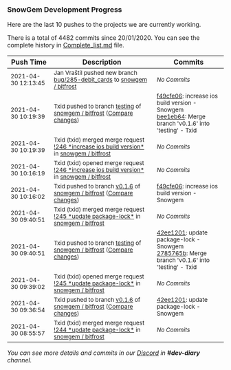
### SnowGem Development Progress

Here are the last 10 pushes to the projects we are currently working.

There is a total of 4482 commits since 20/01/2020. You can see the complete history in
 [Complete_list.md](Complete_list.md) file.

| Push Time | Description | Commits |
| --- | --- | --- |
| <sub>2021-04-30 12:13:45</sub> | <sub>Jan Vraštil pushed new branch [bug/285\-debit\_cards](https://gitlab.com/snowgem/bitfrost/commits/bug/285-debit_cards) to [snowgem / bitfrost](https://gitlab.com/snowgem/bitfrost)</sub> | <sub>_No Commits_</sub> |
| <sub>2021-04-30 10:19:39</sub> | <sub>Txid pushed to branch [testing](https://gitlab.com/snowgem/bitfrost/commits/testing) of [snowgem / bitfrost](https://gitlab.com/snowgem/bitfrost) ([Compare changes](https://gitlab.com/snowgem/bitfrost/compare/2785765bdcfdbaeed09a62bc40e9ad261db3b63e...bee1eb64779d3b211e357de8e90692dee18de882))</sub> | <sub>[f49cfe06](https://gitlab.com/snowgem/bitfrost/-/commit/f49cfe06264f4d5397a09f425257226b9d3da4c5): increase ios build version - Snowgem<br>[bee1eb64](https://gitlab.com/snowgem/bitfrost/-/commit/bee1eb64779d3b211e357de8e90692dee18de882): Merge branch 'v0.1.6' into 'testing' - Txid</sub> |
| <sub>2021-04-30 10:19:39</sub> | <sub>Txid (txid) merged merge request [\!246 \*increase ios build version\*](https://gitlab.com/snowgem/bitfrost/-/merge_requests/246) in [snowgem / bitfrost](https://gitlab.com/snowgem/bitfrost)</sub> | <sub>_No Commits_</sub> |
| <sub>2021-04-30 10:16:19</sub> | <sub>Txid (txid) opened merge request [\!246 \*increase ios build version\*](https://gitlab.com/snowgem/bitfrost/-/merge_requests/246) in [snowgem / bitfrost](https://gitlab.com/snowgem/bitfrost)</sub> | <sub>_No Commits_</sub> |
| <sub>2021-04-30 10:16:02</sub> | <sub>Txid pushed to branch [v0\.1\.6](https://gitlab.com/snowgem/bitfrost/commits/v0.1.6) of [snowgem / bitfrost](https://gitlab.com/snowgem/bitfrost) ([Compare changes](https://gitlab.com/snowgem/bitfrost/compare/42ee12015efa521201b07aa53db0b2556c24bb8f...f49cfe06264f4d5397a09f425257226b9d3da4c5))</sub> | <sub>[f49cfe06](https://gitlab.com/snowgem/bitfrost/-/commit/f49cfe06264f4d5397a09f425257226b9d3da4c5): increase ios build version - Snowgem</sub> |
| <sub>2021-04-30 09:40:51</sub> | <sub>Txid (txid) merged merge request [\!245 \*update package\-lock\*](https://gitlab.com/snowgem/bitfrost/-/merge_requests/245) in [snowgem / bitfrost](https://gitlab.com/snowgem/bitfrost)</sub> | <sub>_No Commits_</sub> |
| <sub>2021-04-30 09:40:51</sub> | <sub>Txid pushed to branch [testing](https://gitlab.com/snowgem/bitfrost/commits/testing) of [snowgem / bitfrost](https://gitlab.com/snowgem/bitfrost) ([Compare changes](https://gitlab.com/snowgem/bitfrost/compare/3fd2d0b30b66819d6ddfcb215d4fa7ee561d0a14...2785765bdcfdbaeed09a62bc40e9ad261db3b63e))</sub> | <sub>[42ee1201](https://gitlab.com/snowgem/bitfrost/-/commit/42ee12015efa521201b07aa53db0b2556c24bb8f): update package-lock - Snowgem<br>[2785765b](https://gitlab.com/snowgem/bitfrost/-/commit/2785765bdcfdbaeed09a62bc40e9ad261db3b63e): Merge branch 'v0.1.6' into 'testing' - Txid</sub> |
| <sub>2021-04-30 09:39:02</sub> | <sub>Txid (txid) opened merge request [\!245 \*update package\-lock\*](https://gitlab.com/snowgem/bitfrost/-/merge_requests/245) in [snowgem / bitfrost](https://gitlab.com/snowgem/bitfrost)</sub> | <sub>_No Commits_</sub> |
| <sub>2021-04-30 09:36:54</sub> | <sub>Txid pushed to branch [v0\.1\.6](https://gitlab.com/snowgem/bitfrost/commits/v0.1.6) of [snowgem / bitfrost](https://gitlab.com/snowgem/bitfrost) ([Compare changes](https://gitlab.com/snowgem/bitfrost/compare/88ee5bed9c12f06d162d5c04d503a782b7140f16...42ee12015efa521201b07aa53db0b2556c24bb8f))</sub> | <sub>[42ee1201](https://gitlab.com/snowgem/bitfrost/-/commit/42ee12015efa521201b07aa53db0b2556c24bb8f): update package-lock - Snowgem</sub> |
| <sub>2021-04-30 08:55:57</sub> | <sub>Txid (txid) merged merge request [\!244 \*update package\-lock\*](https://gitlab.com/snowgem/bitfrost/-/merge_requests/244) in [snowgem / bitfrost](https://gitlab.com/snowgem/bitfrost)</sub> | <sub>_No Commits_</sub> |

_You can see more details and commits in our [Discord](https://discord.gg/zumGnbg) in **#dev-diary** channel._
